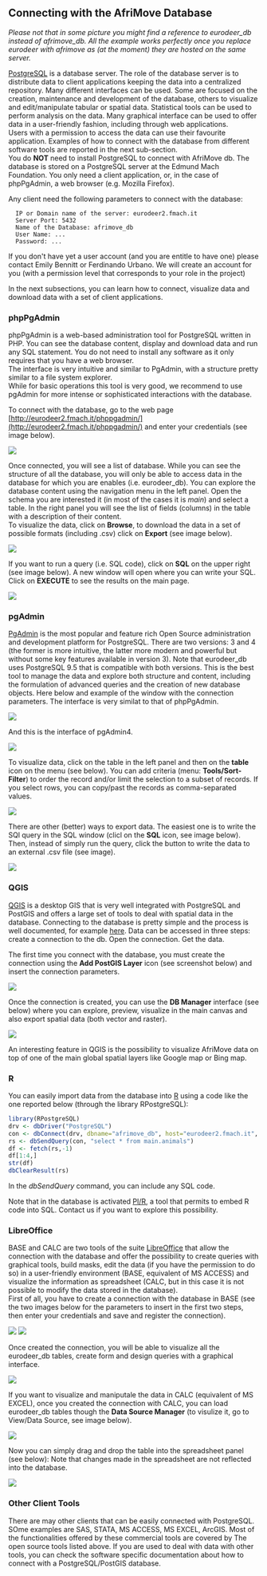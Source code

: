 ## <a name="connection"></a> Connecting with the AfriMove Database

*Please not that in some picture you might find a reference to eurodeer_db instead of afrimove_db. All the example works perfectly once you replace eurodeer with afrimove as (at the moment) they are hosted on the same server.*

[PostgreSQL](https://www.postgresql.org/) is a database server. The role of the database server is to distribute data to client applications keeping the data into a centralized repository. Many different interfaces can be used. Some are focused on the creation, maintenance and development of the database, others to visualize and edit/manipulate tabular or spatial data. Statistical tools can be used to perform analysis on the data. Many graphical interface can be used to offer data in a user-friendly fashion, including through web applications.  
Users with a permission to access the data can use their favourite application. Examples of how to connect with the database from different software tools are reported in the next sub-section.   
You do **NOT** need to install PostgreSQL to connect with AfriMove db. The database is stored on a PostgreSQL server at the Edmund Mach Foundation. You only need a client application, or, in the case of phpPgAdmin, a web browser (e.g. Mozilla Firefox).

Any client need the following parameters to connect with the database:

	  IP or Domain name of the server: eurodeer2.fmach.it
	  Server Port: 5432
	  Name of the Database: afrimove_db
	  User Name: ...
	  Password: ...

If you don't have yet a user account (and you are entitle to have one) please contact Emily Bennitt or Ferdinando Urbano. We will create an account for you (with a permission level that corresponds to your role in the project)

In the next subsections, you can learn how to connect, visualize data and download data with a set of client applications.

### <a name="phpPgAdmin"></a>phpPgAdmin
phpPgAdmin is a web-based administration tool for PostgreSQL written in PHP. You can see the database content, display and download data and run any SQL statement. You do not need to install any software as it only requires that you have a web browser.  
The interface is very intuitive and similar to PgAdmin, with a structure pretty similar to a file system explorer.    
While for basic operations this tool is very good, we recommend to use pgAdmin for more intense or sophisticated interactions with the database.

To connect with the database, go to the web page [http://eurodeer2.fmach.it/phppgadmin/](http://eurodeer2.fmach.it/phppgadmin/) and enter your credentials (see image below).

![](../images/phppgadmin_connect.png)

Once connected, you will see a list of database. While you can see the structure of all the database, you will only be able to access data in the database for which you are enables (i.e. eurodeer_db). You can explore the database content using the navigation menu in the left panel. Open the schema you are interested it (in most of the cases it is *main*) and select a table. In the right panel you will see the list of fields (columns) in the table with a description of their content.  
To visualize the data, click on **Browse**, to download the data in a set of possible formats (including .csv) click on **Export** (see image below).

![](images/phppgadmin_visualize.png)

If you want to run a query (i.e. SQL code), click on **SQL** on the upper right (see image below). A new window will open where you can write your SQL. Click on **EXECUTE** to see the results on the main page.

![](images/phppgadmin_query.png)

### <a name="pgAdmin"></a>pgAdmin
[PgAdmin](https://www.pgadmin.org/) is the most popular and feature rich Open Source administration and development platform for PostgreSQL. There are two versions: 3 and 4 (the former is more intuitive, the latter more modern and powerful but without some key features available in version 3). Note that eurodeer_db uses PostgreSQL 9.5 that is compatible with both versions. This is the best tool to manage the data and explore both structure and content, including the formulation of advanced queries and the creation of new database objects.
Here below and example of the window with the connection parameters. The interface is very similat to that of phpPgAdmin.

![](images/pgadmin_connection.png)

And this is the interface of pgAdmin4.  

![](images/pgadmin_4.png)

To visualize data, click on the table in the left panel and then on the **table** icon on the menu (see below). You can add criteria (menu: **Tools/Sort-Filter**) to order the record and/or limit the selection to a subset of records.
If you select rows, you can copy/past the records as comma-separated values.

![](images/pgadmin_visualization.png)

There are other (better) ways to export data. The easiest one is to write the SQl query in the SQL window (clicl on the **SQL** icon, see image below). Then, instead of simply run the query, click the button to write the data to an external .csv file (see image).  

![](images/pgadmin_export.png)


### <a name="QGIS"></a>QGIS 

[QGIS](www.qgis.org) is a desktop GIS that is very well integrated with PostgreSQL and PostGIS and offers a large set of tools to deal with spatial data in the database. Connecting to the database is pretty simple and the process is well documented, for example [here](http://docs.qgis.org/2.18/en/docs/training_manual/databases/index.html). Data can be accessed in three steps: create a connection to the db. Open the connection. Get the data.  
 
The first time you connect with the database, you must create the connection using the **Add PostGIS Layer** icon (see screenshot below) and insert the connection parameters.

![](images/qgis_connection.png)

Once the connection is created, you can use the **DB Manager** interface (see below) where you can explore, preview, visualize in the main canvas and also export spatial data (both vector and raster).

![](images/qgis_export.png)

An interesting feature in QGIS is the possibility to visualize AfriMove data on top of one of the main global spatial layers like Google map or Bing map.

### <a name="R"></a>R

You can easily import data from the database into [R](https://www.r-project.org/) using a code like the one reported below (through the library RPostgreSQL):

```R   
library(RPostgreSQL)  
drv <- dbDriver("PostgreSQL")  
con <- dbConnect(drv, dbname="afrimove_db", host="eurodeer2.fmach.it", port="5432", user="YOURUSER", password="YOURPASSWORD")  
rs <- dbSendQuery(con, "select * from main.animals")  
df <- fetch(rs,-1)  
df[1:4,]  
str(df)  
dbClearResult(rs)
```
  
In the *dbSendQuery* command, you can include any SQL code.

Note that in the database is activated [Pl/R](http://www.joeconway.com/plr.html), a tool that permits to embed R code into SQL. Contact us if you want to explore this possibility. 

### <a name="LibreOffice"></a>LibreOffice

BASE and CALC are two tools of the suite [LibreOffice](https://www.libreoffice.org/) that allow the connection with the database and offer the possibility to create queries with graphical tools, build masks, edit the data (if you have the permission to do so) in a user-friendly environment (BASE, equivalent of MS ACCESS) and visualize the information as spreadsheet (CALC, but in this case it is not possible to modify the data stored in the database).  
First of all, you have to create a connection with the database in BASE (see the two images below for the parameters to insert in the first two steps, then enter your credentials and save and register the connection).

![](images/base1.png) ![](images/base2.png)

Once created the connection, you will be able to visualize all the eurodeer_db tables, create form and design queries with a graphical interface.

![](images/base3.png)

If you want to visualize and maniputale the data in CALC (equivalent of MS EXCEL), once you created the connection with CALC, you can load eurodeer_db tables though the **Data Source Manager** (to visulize it, go to View/Data Source, see image below).

![](images/calc1.png)

Now you can simply drag and drop the table into the spreadsheet panel (see below): Note that changes made in the spreadsheet are not reflected into the database.

![](images/calc2.png)

### <a name="Others"></a>Other Client Tools 

There are may other clients that can be easily connected with PostgreSQL. SOme examples are SAS, STATA, MS ACCESS, MS EXCEL, ArcGIS. Most of the functionalities offered by these commercial tools are covered by The open source tools listed above. If you are used to deal with data with other tools, you can check the software specific documentation about how to connect with a PostgreSQL/PostGIS database.
